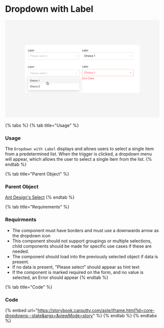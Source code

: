 # Dropdown with Label

![](../../.gitbook/assets/dropdown-with-label%20%281%29.png)

{% tabs %}
{% tab title="Usage" %}
### Usage

The `Dropdown with Label` displays and allows users to select a single item from a predetermined list. When the trigger is clicked, a dropdown menu will appear, which allows the user to select a single item from the list.
{% endtab %}

{% tab title="Parent Object" %}
### Parent Object

[Ant Design's Select](https://ant.design/components/select/)
{% endtab %}

{% tab title="Requirements" %}
### Requirments

* The component must have borders and must use a downwards arrow as the dropdown icon
* This component should not support groupings or multiple selections, child components should be made for specific use cases if these are needed.
* The component should load into the previously selected object if data is present.
*  If no data is present, "Please select" should appear as hint text
* If the component is marked required on the form, and no value is selected, an Error should appear
{% endtab %}

{% tab title="Code" %}
### Code

{% embed url="https://storybook.carputty.com/axle/iframe.html?id=core-dropdowns--state&args=&viewMode=story" %}
{% endtab %}
{% endtabs %}

